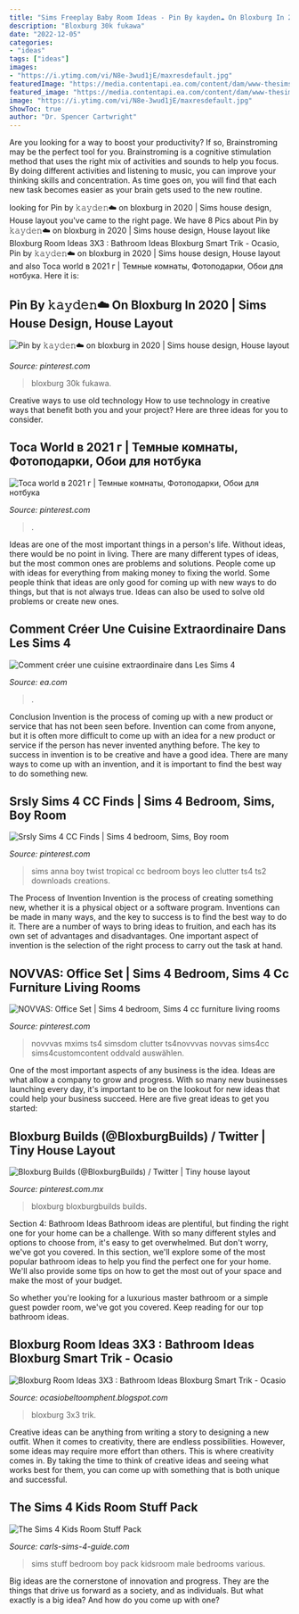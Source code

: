 ```yaml
---
title: "Sims Freeplay Baby Room Ideas - Pin By 𝚔𝚊𝚢𝚍𝚎𝚗☁️ On Bloxburg In 2020"
description: "Bloxburg 30k fukawa"
date: "2022-12-05"
categories:
- "ideas"
tags: ["ideas"]
images:
- "https://i.ytimg.com/vi/N8e-3wud1jE/maxresdefault.jpg"
featuredImage: "https://media.contentapi.ea.com/content/dam/www-thesims/2015/09/image1.jpg.adapt.crop191x100.628p.jpg"
featured_image: "https://media.contentapi.ea.com/content/dam/www-thesims/2015/09/image1.jpg.adapt.crop191x100.628p.jpg"
image: "https://i.ytimg.com/vi/N8e-3wud1jE/maxresdefault.jpg"
ShowToc: true
author: "Dr. Spencer Cartwright"
---
```



Are you looking for a way to boost your productivity? If so, Brainstroming may be the perfect tool for you. Brainstroming is a cognitive stimulation method that uses the right mix of activities and sounds to help you focus. By doing different activities and listening to music, you can improve your thinking skills and concentration. As time goes on, you will find that each new task becomes easier as your brain gets used to the new routine.

	

		
looking for Pin by 𝚔𝚊𝚢𝚍𝚎𝚗☁️ on bloxburg in 2020 | Sims house design, House layout you've came to the right page. We have 8 Pics about Pin by 𝚔𝚊𝚢𝚍𝚎𝚗☁️ on bloxburg in 2020 | Sims house design, House layout like Bloxburg Room Ideas 3X3 : Bathroom Ideas Bloxburg Smart Trik - Ocasio, Pin by 𝚔𝚊𝚢𝚍𝚎𝚗☁️ on bloxburg in 2020 | Sims house design, House layout and also Toca world в 2021 г | Темные комнаты, Фотоподарки, Обои для нотбука. Here it is:
		
    
## Pin By 𝚔𝚊𝚢𝚍𝚎𝚗☁️ On Bloxburg In 2020 | Sims House Design, House Layout

<img loading=lazy src="https://i.pinimg.com/736x/d7/01/af/d701afd55a460a916743903eb5fd72f2.jpg" onerror="this.onerror=null;this.src='https://tse3.mm.bing.net/th?id=OIP.9KdnNMsPfsgEjKYLTqTEYgHaGc&amp;pid=15.1';" alt="Pin by 𝚔𝚊𝚢𝚍𝚎𝚗☁️ on bloxburg in 2020 | Sims house design, House layout">

_Source: pinterest.com_

>bloxburg 30k fukawa. 

	

Creative ways to use old technology
How to use technology in creative ways that benefit both you and your project? Here are three ideas for you to consider.

    
## Toca World в 2021 г | Темные комнаты, Фотоподарки, Обои для нотбука

<img loading=lazy src="https://i.pinimg.com/736x/5b/dd/1c/5bdd1cdac5d3e6c42916119b2af6bfe5.jpg" onerror="this.onerror=null;this.src='https://tse2.mm.bing.net/th?id=OIP.JXN119-V-Mx8YnQ241rlmAHaFy&amp;pid=15.1';" alt="Toca world в 2021 г | Темные комнаты, Фотоподарки, Обои для нотбука">

_Source: pinterest.com_

>. 

	

Ideas are one of the most important things in a person's life. Without ideas, there would be no point in living. There are many different types of ideas, but the most common ones are problems and solutions. People come up with ideas for everything from making money to fixing the world. Some people think that ideas are only good for coming up with new ways to do things, but that is not always true. Ideas can also be used to solve old problems or create new ones.

    
## Comment Créer Une Cuisine Extraordinaire Dans Les Sims 4

<img loading=lazy src="https://media.contentapi.ea.com/content/dam/www-thesims/2015/09/image1.jpg.adapt.crop191x100.628p.jpg" onerror="this.onerror=null;this.src='https://tse3.mm.bing.net/th?id=OIP.9CVoRn_M1HbIFXI7NYiXGwHaEK&amp;pid=15.1';" alt="Comment créer une cuisine extraordinaire dans Les Sims 4">

_Source: ea.com_

>. 

	

Conclusion
Invention is the process of coming up with a new product or service that has not been seen before. Invention can come from anyone, but it is often more difficult to come up with an idea for a new product or service if the person has never invented anything before. The key to success in invention is to be creative and have a good idea. There are many ways to come up with an invention, and it is important to find the best way to do something new.

    
## Srsly Sims 4 CC Finds | Sims 4 Bedroom, Sims, Boy Room

<img loading=lazy src="https://i.pinimg.com/originals/22/2f/4b/222f4ba8679d4ec041d13fc7c776055b.png" onerror="this.onerror=null;this.src='https://tse4.mm.bing.net/th?id=OIP.1_6wCrBAdt--LDk-H7TFXAHaEK&amp;pid=15.1';" alt="Srsly Sims 4 CC Finds | Sims 4 bedroom, Sims, Boy room">

_Source: pinterest.com_

>sims anna boy twist tropical cc bedroom boys leo clutter ts4 ts2 downloads creations. 

	

The Process of Invention
Invention is the process of creating something new, whether it is a physical object or a software program. Inventions can be made in many ways, and the key to success is to find the best way to do it. There are a number of ways to bring ideas to fruition, and each has its own set of advantages and disadvantages. One important aspect of invention is the selection of the right process to carry out the task at hand.

    
## NOVVAS: Office Set | Sims 4 Bedroom, Sims 4 Cc Furniture Living Rooms

<img loading=lazy src="https://i.pinimg.com/736x/eb/b4/89/ebb4896a0584a8984f848885c2622417.jpg" onerror="this.onerror=null;this.src='https://tse3.mm.bing.net/th?id=OIP.CQ51w2M5mOOBCS0l8aTPgQHaGt&amp;pid=15.1';" alt="NOVVAS: Office Set | Sims 4 bedroom, Sims 4 cc furniture living rooms">

_Source: pinterest.com_

>novvvas mxims ts4 simsdom clutter ts4novvvas novvas sims4cc sims4customcontent oddvald auswählen. 

	

One of the most important aspects of any business is the idea. Ideas are what allow a company to grow and progress. With so many new businesses launching every day, it's important to be on the lookout for new ideas that could help your business succeed. Here are five great ideas to get you started: 

    
## Bloxburg Builds (@BloxburgBuilds) / Twitter | Tiny House Layout

<img loading=lazy src="https://i.pinimg.com/736x/8c/04/1e/8c041e6c3c05b996fb972befa117fada.jpg" onerror="this.onerror=null;this.src='https://tse1.mm.bing.net/th?id=OIP.kNwQX1O0JWsFjACZydXNmwAAAA&amp;pid=15.1';" alt="Bloxburg Builds (@BloxburgBuilds) / Twitter | Tiny house layout">

_Source: pinterest.com.mx_

>bloxburg bloxburgbuilds builds. 

	

Section 4: Bathroom Ideas
Bathroom ideas are plentiful, but finding the right one for your home can be a challenge. With so many different styles and options to choose from, it's easy to get overwhelmed. But don't worry, we've got you covered.
In this section, we'll explore some of the most popular bathroom ideas to help you find the perfect one for your home. We'll also provide some tips on how to get the most out of your space and make the most of your budget.

So whether you're looking for a luxurious master bathroom or a simple guest powder room, we've got you covered. Keep reading for our top bathroom ideas.

    
## Bloxburg Room Ideas 3X3 : Bathroom Ideas Bloxburg Smart Trik - Ocasio

<img loading=lazy src="https://i.ytimg.com/vi/N8e-3wud1jE/maxresdefault.jpg" onerror="this.onerror=null;this.src='https://tse3.mm.bing.net/th?id=OIP.tknnO5nnjz56LNHn6xshWQHaEK&amp;pid=15.1';" alt="Bloxburg Room Ideas 3X3 : Bathroom Ideas Bloxburg Smart Trik - Ocasio">

_Source: ocasiobeltoomphent.blogspot.com_

>bloxburg 3x3 trik. 

	

Creative ideas can be anything from writing a story to designing a new outfit. When it comes to creativity, there are endless possibilities. However, some ideas may require more effort than others. This is where creativity comes in. By taking the time to think of creative ideas and seeing what works best for them, you can come up with something that is both unique and successful.

    
## The Sims 4 Kids Room Stuff Pack

<img loading=lazy src="http://www.carls-sims-4-guide.com/gamepictures/stuffpacks/kidsroomstuff/boy-bedroom.jpg" onerror="this.onerror=null;this.src='https://tse4.mm.bing.net/th?id=OIP.4Cn2Vp12evvzirlfowGe1wHaEK&amp;pid=15.1';" alt="The Sims 4 Kids Room Stuff Pack">

_Source: carls-sims-4-guide.com_

>sims stuff bedroom boy pack kidsroom male bedrooms various. 

	

Big ideas are the cornerstone of innovation and progress. They are the things that drive us forward as a society, and as individuals. But what exactly is a big idea? And how do you come up with one?

